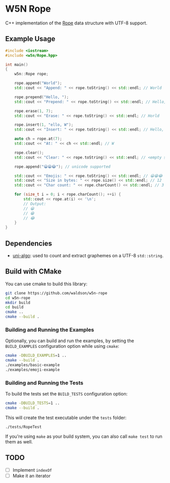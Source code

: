 # W5N Rope

C++ implementation of the [Rope](https://en.wikipedia.org/wiki/Rope_\(data_structure\)) data structure with UTF-8 support.

## Example Usage

```cpp
#include <iostream>
#include <w5n/Rope.hpp>

int main()
{
    w5n::Rope rope;

    rope.append("World");
    std::cout << "Append: " << rope.toString() << std::endl; // World

    rope.prepend("Hello, ");
    std::cout << "Prepend: " << rope.toString() << std::endl; // Hello, World

    rope.erase(1, 7);
    std::cout << "Erase: " << rope.toString() << std::endl; // Horld

    rope.insert(1, "ello, W");
    std::cout << "Insert: " << rope.toString() << std::endl; // Hello, World

    auto ch = rope.at(7);
    std::cout << "At: " << ch << std::endl; // W

    rope.clear();
    std::cout << "Clear: " << rope.toString() << std::endl; // <empty string>

    rope.append("😀😁😂"); // unicode supported

    std::cout << "Emojis: " << rope.toString() << std::endl; // 😀😁😂
    std::cout << "Size in bytes: " << rope.size() << std::endl; // 12
    std::cout << "Char count: " << rope.charCount() << std::endl; // 3

    for (size_t i = 0; i < rope.charCount(); ++i) {
        std::cout << rope.at(i) << '\n';
        // Output:
        // 😀
        // 😁
        // 😂
    }
}
```

## Dependencies

- [uni-algo](https://github.com/uni-algo/uni-algo): used to count and extract graphemes on a UTF-8 `std::string`.

## Build with CMake

You can use cmake to build this library:

```bash
git clone https://github.com/waldson/w5n-rope
cd w5n-rope
mkdir build
cd build
cmake ..
cmake --build .
```

### Building and Running the Examples

Optionally, you can build and run the examples, by setting the `BUILD_EXAMPLES` configuration option while using `cmake`:

```bash
cmake -DBUILD_EXAMPLES=1 ..
cmake --build .
./examples/basic-example
./examples/emoji-example
```


### Building and Running the Tests

To build the tests set the `BUILD_TESTS` configuration option:

```bash
cmake -DBUILD_TESTS=1 ..
cmake --build .
```

This will create the test executable under the `tests` folder:

```
./tests/RopeTest
```

If you're using `make` as your build system, you can also call `make test` to run them as well.


## TODO

- [ ] Implement `indexOf`
- [ ] Make it an iterator
